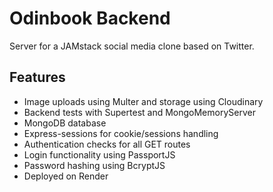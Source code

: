 # Odinbook Backend

Server for a JAMstack social media clone based on Twitter.

## Features

- Image uploads using Multer and storage using Cloudinary
- Backend tests with Supertest and MongoMemoryServer
- MongoDB database
- Express-sessions for cookie/sessions handling
- Authentication checks for all GET routes
- Login functionality using PassportJS
- Password hashing using BcryptJS
- Deployed on Render
